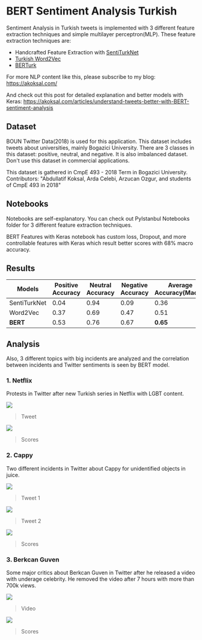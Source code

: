 # BERT Sentiment Analysis Turkish

Sentiment Analysis in Turkish tweets is implemented with 3 different feature extraction techniques and simple multilayer perceptron(MLP). These feature extraction techniques are:
 - Handcrafted Feature Extraction with [SentiTurkNet](http://myweb.sabanciuniv.edu/rdehkharghani/sentiturknet-3/)
 - [Turkish Word2Vec](https://github.com/akoksal/Turkish-Word2Vec)
 - [BERTurk](https://github.com/stefan-it/turkish-bert)
 
 For more NLP content like this, please subscribe to my blog: https://akoksal.com/
 
 And check out this post for detailed explanation and better models with Keras: https://akoksal.com/articles/understand-tweets-better-with-BERT-sentiment-analysis
  
 ## Dataset
 BOUN Twitter Data(2018) is used for this application. This dataset includes tweets about universities, mainly Bogazici University. There are 3 classes in this dataset: positive, neutral, and negative. It is also imbalanced dataset. Don't use this dataset in commercial applications.
 
 This dataset is gathered in CmpE 493 - 2018 Term in Bogazici University. Contributors: "Abdullatif Koksal, Arda Celebi, Arzucan Ozgur, and students of CmpE 493 in 2018"
 
 ## Notebooks
 Notebooks are self-explanatory. You can check out PyIstanbul Notebooks folder for 3 different feature extraction techniques.
 
 BERT Features with Keras notebook has custom loss, Dropout, and more controllable features with Keras which result better scores with 68% macro accuracy.
 
 ## Results
 Models  | Positive Accuracy | Neutral Accuracy | Negative Accuracy | Average Accuracy(Macro)
------------- | ------------- | ------------- | ------------- | -------------
SentiTurkNet  | 0.04 | 0.94 | 0.09 | 0.36
Word2Vec  |  0.37 | 0.69 | 0.47 | 0.51 
**BERT**  | 0.53 | 0.76 | 0.67 | **0.65**

## Analysis
Also, 3 different topics with big incidents are analyzed and the correlation between incidents and Twitter sentiments is seen by BERT model.
### 1. Netflix

Protests in Twitter after new Turkish series in Netflix with LGBT content.

![](https://live.staticflickr.com/65535/49770815696_93f5fdd09a_n.jpg)

> Tweet


![](https://live.staticflickr.com/65535/49770815741_01cebfba13_z.jpg)

> Scores


### 2. Cappy

Two different incidents in Twitter about Cappy for unidentified objects in juice.

![](https://live.staticflickr.com/65535/49770817666_a79d38c4bd_n.jpg)

> Tweet 1

![](https://live.staticflickr.com/65535/49770285753_1c848b4d33_n.jpg)

> Tweet 2

![](https://live.staticflickr.com/65535/49770286768_504f0dbbd8_z.jpg)
> Scores

### 3. Berkcan Guven

Some major critics about Berkcan Guven in Twitter after he released a video with underage celebrity. He removed the video after 7 hours with more than 700k views.

![](https://live.staticflickr.com/65535/49770287643_e18a1426e8_n.jpg)

> Video

![](https://live.staticflickr.com/65535/49771145192_346f0a916f_z.jpg)

> Scores

